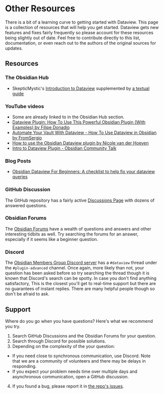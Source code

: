 # Other Resources

There is a bit of a learning curve to getting started with Dataview.
This page is a collection of resources that will help you get started.
Dataview gets new features and fixes fairly frequently so please account for these resources being slightly out of date.
Feel free to contribute directly to this list, documentation, or even reach out to the authors of the original sources for updates.

## Resources

### The Obsidian Hub

- SkepticMystic's [Introduction to Dataview](https://publish.obsidian.md/hub/04+-+Guides%2C+Workflows%2C+%26+Courses/Community+Talks/YT+-+An+Introduction+to+Dataview) supplemented by [a textual guide](https://publish.obsidian.md/hub/04+-+Guides%2C+Workflows%2C+%26+Courses/Guides/An+Introduction+to+Dataview)

### YouTube videos

- Some are already linked to in the Obsidian Hub section.
- [Dataview Plugin: How To Use This Powerful Obsidian Plugin (With Examples) by Filipe Donadio](https://www.youtube.com/watch?v=7kFEl7Ovsr8)
- [Automate Your Vault With Dataview - How To Use Dataview in Obsidian by FromSergio](https://www.youtube.com/watch?v=8yjNuiSBSAM)
- [How to use the Obsidian Dataview plugin by Nicole van der Hoeven](https://www.youtube.com/watch?v=JTObSymEvWA)
- [Intro to Dataview Plugin - Obsidian Community Talk](https://www.youtube.com/watch?v=lclif6l9UgQ)

### Blog Posts

- [Obsidian Dataview For Beginners: A checklist to help fix your dataview queries](https://denisetodd.medium.com/obsidian-dataview-for-beginners-a-checklist-to-help-fix-your-dataview-queries-11acc57f1e48)

### GitHub Discussion

The GitHub repository has a fairly active [Discussions Page](https://github.com/blacksmithgu/obsidian-dataview/discussions/) with dozens of answered questions.

### Obsidian Forums

The [Obsidian Forums](https://forum.obsidian.md/) have a wealth of questions and answers and other interesting tidbits as well.
Try searching the forums for an answer, especially if it seems like a beginner question.

### Discord

The [Obsidian Members Group Discord server](https://obsidian.md/community) has a `#dataview` thread under the `#plugin-advanced` channel.
Once again, more likely than not, your question has been asked before so try searching the thread though it is known that Discord's search can be spotty.
In case you don't find anything satisfactory, 
This is the closest you'll get to real-time support but there are no guarantees of instant replies.
There are many helpful people though so don't be afraid to ask.

## Support

Where do you go when you have questions?
Here's what we recommend you try.

1. Search GitHub Discussions and the Obsidian Forums for your question.
2. Search through Discord for possible solutions.
3. Depending on the complexity of the your question:
  - If you need close to synchronous communication, use Discord. Note that we are a community of volunteers and there may be delays in responding.
  - If you expect your problem needs time over multiple days and asynchronous communication, open a GitHub discussion.
4. If you found a bug, please report it in [the repo's issues](https://github.com/blacksmithgu/obsidian-dataview/issues).